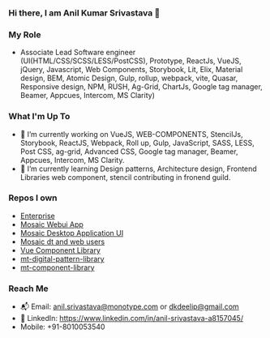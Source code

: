 ### Hi there, I am Anil Kumar Srivastava 👋

### My Role
- Associate Lead Software engineer (UI(HTML/CSS/SCSS/LESS/PostCSS), Prototype, ReactJs, VueJS, jQuery, Javascript, Web Components, Storybook, Lit, Elix, Material design, BEM, Atomic Design, Gulp, rollup, webpack, vite, Quasar, Responsive design, NPM, RUSH, Ag-Grid, ChartJs, Google tag manager, Beamer, Appcues, Intercom, MS Clarity)

<!--
**Anilsri/Anilsri** is a ✨ _special_ ✨ repository because its `README.md` (this file) appears on your GitHub profile.
-->
### What I'm Up To 

- 🔭 I’m currently working on VueJS, WEB-COMPONENTS, StencilJs, Storybook, ReactJS, Webpack, Roll up, Gulp, JavaScript, SASS, LESS, Post CSS, ag-grid, Advanced CSS, Google tag manager, Beamer, Appcues, Intercom, MS Clarity.
- 🌱 I’m currently learning Design patterns, Architecture design, Frontend Libraries web component, stencil contributing in fronend guild.

### Repos I own
- [Enterprise](https://github.com/Monotype/Enterprise)
- [Mosaic Webui App](https://github.com/Monotype/mosaic-webui-app)
- [Mosaic Desktop Application UI](https://github.com/Monotype/Mosaic-Desktop-Application-UI)
- [Mosaic dt and web users](https://github.com/Monotype/mosaic-logout-dt-and-web-users)
- [Vue Component Library](https://github.com/Monotype/vue-component-library)
- [mt-digital-pattern-library](https://github.com/Monotype/mt-digital-pattern-library)
- [mt-component-library](https://github.com/Monotype/mt-component-library/)

### Reach Me
- 📬 Email: anil.srivastava@monotype.com or dkdeelip@gmail.com
- 👤 LinkedIn: https://www.linkedin.com/in/anil-srivastava-a8157045/
- Mobile: +91-8010053540

